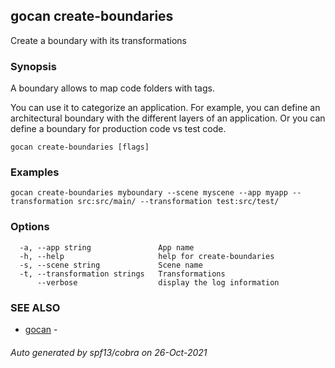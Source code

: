 ## gocan create-boundaries

Create a boundary with its transformations

### Synopsis


A boundary allows to map code folders with tags. 

You can use it to categorize an application. For example, you can define an architectural boundary with
the different layers of an application. Or you can define a boundary for production code vs test code.


```
gocan create-boundaries [flags]
```

### Examples

```
gocan create-boundaries myboundary --scene myscene --app myapp --transformation src:src/main/ --transformation test:src/test/
```

### Options

```
  -a, --app string               App name
  -h, --help                     help for create-boundaries
  -s, --scene string             Scene name
  -t, --transformation strings   Transformations
      --verbose                  display the log information
```

### SEE ALSO

* [gocan](gocan.md)	 - 

###### Auto generated by spf13/cobra on 26-Oct-2021
